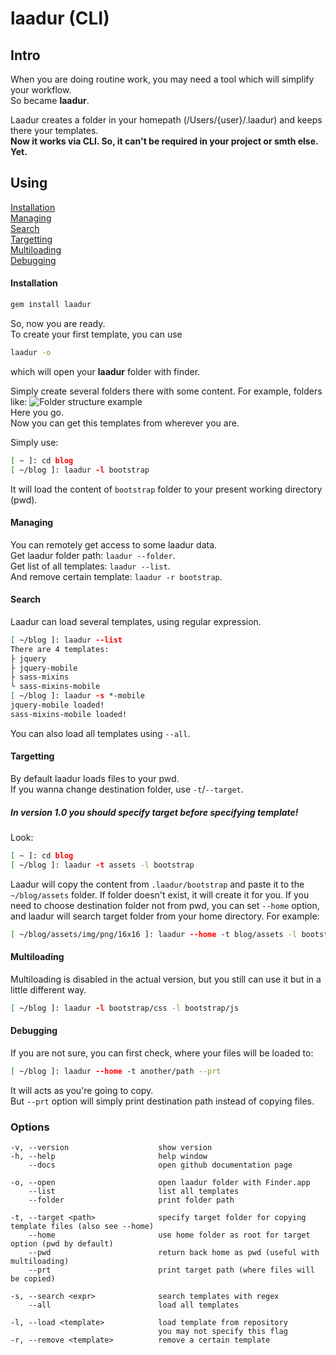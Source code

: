 # laadur (CLI)

## Intro
When you are doing routine work, you may need a tool which will simplify your workflow.  
So became **laadur**.

Laadur creates a folder in your homepath (/Users/{user}/.laadur) and keeps there your templates.  
**Now it works via CLI. So, it can't be required in your project or smth else. Yet.**

## Using
[Installation](#installation)  
[Managing](#managing)  
[Search](#search)  
[Targetting](#targetting)  
[Multiloading](#multiloading)  
[Debugging](#debugging)  

#### Installation
```sh
gem install laadur
```
So, now you are ready.  
To create your first template, you can use
```sh
laadur -o
```
which will open your **laadur** folder with finder.  

Simply create several folders there with some content.
For example, folders like:
![Folder structure example](http://d1zjcuqflbd5k.cloudfront.net/files/acc_127427/Rqjt?response-content-disposition=inline;%20filename=Screen%20Shot%202013-10-29%20at%2012.24.34%20PM.png;%20filename*=UTF-8%27%27Screen%20Shot%202013-10-29%20at%2012.24.34%20PM.png&Expires=1383042517&Signature=Gun9Ejh5oAcvkZMFclne-84ATu4xa9Pu1Yh4tJOnCKBw8pOTYfD2pCHMfEr7uDMDFuIxaHBt15WlcDnMjHhZeA1MNHnlK2D1dDqSldgWf7YOpgYe3ImiM3q8XiDdukyLxjpcE-kaSxkBu5kuZxAU5fuk4pTOv4o8V8WEzavhjsI_&Key-Pair-Id=APKAJTEIOJM3LSMN33SA)  
Here you go.  
Now you can get this templates from wherever you are.

Simply use:
```sh
[ ~ ]: cd blog
[ ~/blog ]: laadur -l bootstrap
```
It will load the content of `bootstrap` folder to your present working directory (pwd).  

#### Managing
You can remotely get access to some laadur data.  
Get laadur folder path: `laadur --folder`.  
Get list of all templates: `laadur --list`.  
And remove certain template: `laadur -r bootstrap`.   

#### Search
Laadur can load several templates, using regular expression.
```sh
[ ~/blog ]: laadur --list
There are 4 templates:
├ jquery
├ jquery-mobile
├ sass-mixins
└ sass-mixins-mobile
[ ~/blog ]: laadur -s *-mobile
jquery-mobile loaded!
sass-mixins-mobile loaded!
```
You can also load all templates using `--all`.

#### Targetting
By default laadur loads files to your pwd.  
If you wanna change destination folder, use `-t`/`--target`.  
##### _In version 1.0 you should specify **target** before specifying template!_
Look:
```sh
[ ~ ]: cd blog
[ ~/blog ]: laadur -t assets -l bootstrap
```
Laadur will copy the content from `.laadur/bootstrap` and paste it to the `~/blog/assets` folder. If folder doesn't exist, it will create it for you. 
If you need to choose destination folder not from pwd, you can set `--home` option, and laadur will search target folder from your home directory. 
For example:
```sh
[ ~/blog/assets/img/png/16x16 ]: laadur --home -t blog/assets -l bootstrap
```

#### Multiloading
Multiloading is disabled in the actual version, but you still can use it but in a little different way.
```sh
[ ~/blog ]: laadur -l bootstrap/css -l bootstrap/js
```

#### Debugging
If you are not sure, you can first check, where your files will be loaded to:
```sh
[ ~/blog ]: laadur --home -t another/path --prt
```
It will acts as you're going to copy.  
But `--prt` option will simply print destination path instead of copying files. 
### Options
```
-v, --version                    show version
-h, --help                       help window
    --docs                       open github documentation page

-o, --open                       open laadur folder with Finder.app
    --list                       list all templates
    --folder                     print folder path

-t, --target <path>              specify target folder for copying template files (also see --home)
    --home                       use home folder as root for target option (pwd by default)
    --pwd                        return back home as pwd (useful with multiloading)
    --prt                        print target path (where files will be copied)

-s, --search <expr>              search templates with regex
    --all                        load all templates

-l, --load <template>            load template from repository
                                 you may not specify this flag
-r, --remove <template>          remove a certain template
```
